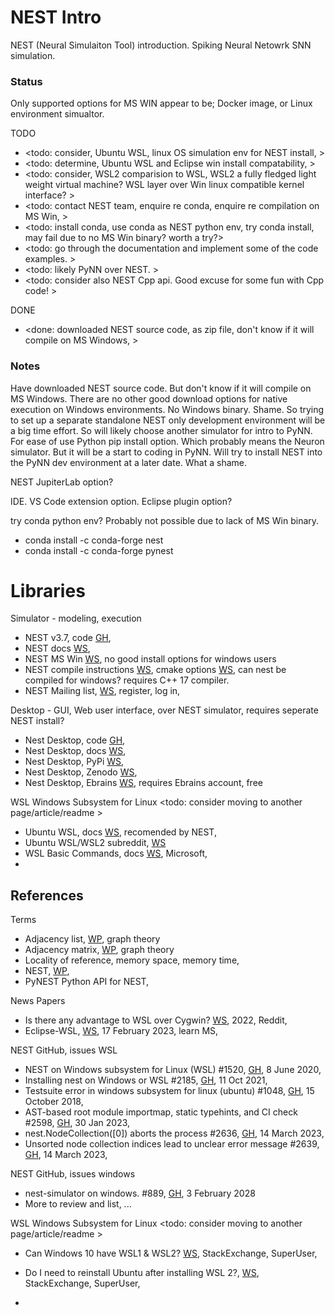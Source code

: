 # NEST Intro

NEST (Neural Simulaiton Tool) introduction. Spiking Neural Netowrk SNN simulation.

### Status
Only supported options for MS WIN appear to be; Docker image, or Linux environment simualtor.

TODO
* <todo: consider, Ubuntu WSL, linux OS simulation env for NEST install, >
* <todo: determine, Ubuntu WSL and Eclipse win install compatability, >
* <todo: consider, WSL2 comparision to WSL, WSL2 a fully fledged light weight virtual machine? WSL layer over Win linux compatible kernel interface? >
* <todo: contact NEST team, enquire re conda, enquire re compilation on MS Win, >
* <todo: install conda, use conda as NEST python env, try conda install, may fail due to no MS Win binary? worth a try?>
* <todo: go through the documentation and implement some of the code examples. >
* <todo: likely PyNN over NEST. >
* <todo: consider also NEST Cpp api. Good excuse for some fun with Cpp code! >

DONE
* <done: downloaded NEST source code, as zip file, don't know if it will compile on MS Windows, >

### Notes
Have downloaded NEST source code. But don't know if it will compile on MS Windows. There are no other good download options for native execution on Windows environments. No Windows binary. Shame. So trying to set up a separate standalone NEST only development environment will be a big time effort. So will likely choose another simulator for intro to PyNN. For ease of use Python pip install option. Which probably means the Neuron simulator. But it will be a start to coding in PyNN. Will try to install NEST into the PyNN dev environment at a later date. What a shame.

NEST JupiterLab option?

IDE. VS Code extension option. Eclipse plugin option?

try conda python env? Probably not possible due to lack of MS Win binary.
* conda install -c conda-forge nest
* conda install -c conda-forge pynest

# Libraries

Simulator - modeling, execution
* NEST v3.7, code [GH](https://github.com/nest/nest-simulator/releases/tag/v3.7), 
* NEST docs [WS](https://nest-simulator.readthedocs.io/en/stable/),
* NEST MS Win [WS](https://nest-simulator.readthedocs.io/en/stable/installation/user.html#windows-install), no good install options for windows users
* NEST compile instructions [WS](https://nest-simulator.readthedocs.io/en/stable/installation/noenv_install.html), cmake options [WS](https://nest-simulator.readthedocs.io/en/stable/installation/cmake_options.html#cmake-options), can nest be compiled for windows? requires C++ 17 compiler.
* NEST Mailing list, [WS](https://www.nest-simulator.org/mailinglist/postorius/lists/users.nest-simulator.org/), register, log in, 

Desktop - GUI, Web user interface, over NEST simulator, requires seperate NEST install?
* Nest Desktop, code [GH](https://github.com/nest-desktop/nest-desktop/),
* Nest Desktop, docs [WS](https://nest-desktop.readthedocs.io/en/latest/),
* Nest Desktop, PyPi [WS](https://pypi.org/project/nest-desktop/),
* Nest Desktop, Zenodo [WS](https://zenodo.org/records/6320318), 
* Nest Desktop, Ebrains [WS](https://www.ebrains.eu/tools/nest-desktop), requires Ebrains account, free

WSL Windows Subsystem for Linux <todo: consider moving to another page/article/readme >
* Ubuntu WSL, docs [WS](https://documentation.ubuntu.com/wsl/en/latest/), recomended by NEST,
* Ubuntu WSL/WSL2 subreddit, [WS](https://www.reddit.com/r/bashonubuntuonwindows/)
* WSL Basic Commands, docs [WS](https://learn.microsoft.com/en-us/windows/wsl/basic-commands), Microsoft,
* 

## References
Terms
* Adjacency list, [WP](https://en.wikipedia.org/wiki/Adjacency_list), graph theory
* Adjacency matrix, [WP](https://en.wikipedia.org/wiki/Adjacency_matrix), graph theory
* Locality of reference, memory space, memory time, 
* NEST, [WP](https://en.wikipedia.org/wiki/NEST_(software)),
* PyNEST Python API for NEST,

News Papers
* Is there any advantage to WSL over Cygwin? [WS](https://www.reddit.com/r/linux/comments/10x8mcw/is_there_any_advantage_to_wsl_over_cygwin/?rdt=48034), 2022, Reddit,
* Eclipse-WSL, [WS](https://learn.microsoft.com/en-us/answers/questions/1181705/eclipse-wsl), 17 February 2023, learn MS,

NEST GitHub, issues WSL
* NEST on Windows subsystem for Linux (WSL) #1520, [GH]([https://github.com/nest/nest-simulator/issues/1520), 8 June 2020, 
* Installing nest on Windows or WSL #2185, [GH](https://github.com/nest/nest-simulator/issues/2185), 11 Oct 2021,
* Testsuite error in windows subsystem for linux (ubuntu) #1048, [GH](https://github.com/nest/nest-simulator/issues/1048), 15 October 2018,
* AST-based root module importmap, static typehints, and CI check #2598, [GH](https://github.com/nest/nest-simulator/issues/2598), 30 Jan 2023,
* nest.NodeCollection([0]) aborts the process #2636, [GH](https://github.com/nest/nest-simulator/issues/2636), 14 March 2023,
* Unsorted node collection indices lead to unclear error message #2639, [GH](https://github.com/nest/nest-simulator/issues/2639), 14 March 2023,

NEST GitHub, issues windows
* nest-simulator on windows. #889, [GH](https://github.com/nest/nest-simulator/issues/889), 3 February 2028
* More to review and list, ...

WSL Windows Subsystem for Linux <todo: consider moving to another page/article/readme >
* Can Windows 10 have WSL1 & WSL2? [WS](https://superuser.com/questions/1697133/can-windows-10-have-wsl1-wsl2), StackExchange, SuperUser,
* Do I need to reinstall Ubuntu after installing WSL 2?, [WS](https://superuser.com/questions/1582347/do-i-need-to-reinstall-ubuntu-after-installing-wsl-2), StackExchange, SuperUser,

* 
